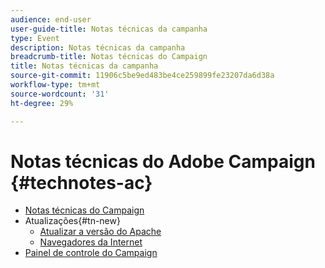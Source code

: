 ```yaml
---
audience: end-user
user-guide-title: Notas técnicas da campanha
type: Event
description: Notas técnicas da campanha
breadcrumb-title: Notas técnicas do Campaign
title: Notas técnicas da campanha
source-git-commit: 11906c5be9ed483be4ce259899fe23207da6d38a
workflow-type: tm+mt
source-wordcount: '31'
ht-degree: 29%

---
```



# Notas técnicas do Adobe Campaign {#technotes-ac}

+ [Notas técnicas do Campaign](technotes-home.md)
+ Atualizações{#tn-new}
   + [Atualizar a versão do Apache](upgrades/apache.md)
   + [Navegadores da Internet](upgrades/browsers.md)
+ [Painel de controle do Campaign](https://experienceleague.adobe.com/docs/control-panel/using/control-panel-home.html?lang=pt-BR)
